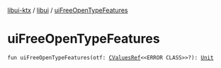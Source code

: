 [libui-ktx](../index.md) / [libui](index.md) / [uiFreeOpenTypeFeatures](./ui-free-open-type-features.md)

# uiFreeOpenTypeFeatures

`fun uiFreeOpenTypeFeatures(otf: `[`CValuesRef`](../kotlinx.cinterop/-c-values-ref/index.md)`<<ERROR CLASS>>?): `[`Unit`](https://kotlinlang.org/api/latest/jvm/stdlib/kotlin/-unit/index.html)